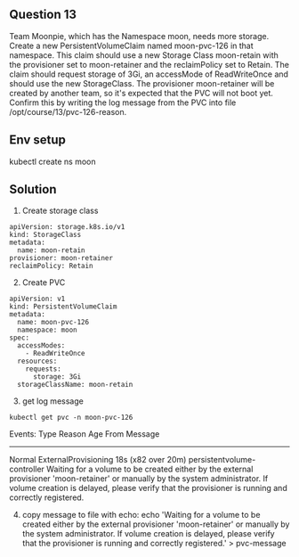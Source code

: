 ## Question 13

Team Moonpie, which has the Namespace moon, needs more storage. Create a new PersistentVolumeClaim named moon-pvc-126 in that namespace. This claim should use a new Storage Class moon-retain with the provisioner set to moon-retainer and the reclaimPolicy set to Retain. The claim should request storage of 3Gi, an accessMode of ReadWriteOnce and should use the new StorageClass.
The provisioner moon-retainer will be created by another team, so it's expected that the PVC will not boot yet. Confirm this by writing the log message from the PVC into file /opt/course/13/pvc-126-reason.

## Env setup

kubectl create ns moon

## Solution

1. Create storage class

```
apiVersion: storage.k8s.io/v1
kind: StorageClass
metadata:
  name: moon-retain
provisioner: moon-retainer
reclaimPolicy: Retain
```

2. Create PVC

```
apiVersion: v1
kind: PersistentVolumeClaim
metadata:
  name: moon-pvc-126
  namespace: moon
spec:
  accessModes:
    - ReadWriteOnce
  resources:
    requests:
      storage: 3Gi
  storageClassName: moon-retain
```

3. get log message

```
kubectl get pvc -n moon-pvc-126
```

Events:
  Type    Reason                Age                 From                         Message
  ----    ------                ----                ----                         -------
  Normal  ExternalProvisioning  18s (x82 over 20m)  persistentvolume-controller  Waiting for a volume to be created either by the external provisioner 'moon-retainer' or manually by the system administrator. If volume creation is delayed, please verify that the provisioner is running and correctly registered.

4. copy message to file with echo:
echo 'Waiting for a volume to be created either by the external provisioner 'moon-retainer' or manually by the system administrator. If volume creation is delayed, please verify that the provisioner is running and correctly registered.' > pvc-message